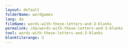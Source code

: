 ```yaml
---
layout: default
folderName: wordgames
lang: da
fileName: words-with-these-letters-and-3-blanks
permalink: /da/words-with-these-letters-and-3-blanks
tool: words-with-these-letters-and-3-blanks
blanktilerange: 3
---
```

